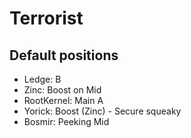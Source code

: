 Terrorist
===

Default positions
---

 * Ledge: B
 * Zinc: Boost on Mid
 * RootKernel: Main A
 * Yorick: Boost (Zinc) - Secure squeaky
 * Bosmir: Peeking Mid
